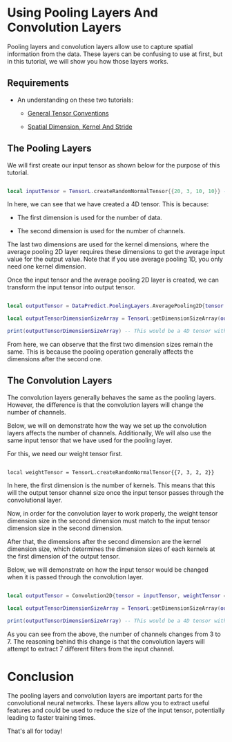 # Using Pooling Layers And Convolution Layers

Pooling layers and convolution layers allow use to capture spatial information from the data. These layers can be confusing to use at first, but in this tutorial, we will show you how those layers works.

## Requirements

* An understanding on these two tutorials:

  * [General Tensor Conventions](GeneralTensorConventions.md)

  * [Spatial Dimension, Kernel And Stride](SpatialDimensionKernelAndStride.md)

## The Pooling Layers

We will first create our input tensor as shown below for the purpose of this tutorial.

```lua

local inputTensor = TensorL.createRandomNormalTensor{{20, 3, 10, 10}} -- Creating a 4D tensor with the size of 20 x 3 x 10 x 10.

```

In here, we can see that we have created a 4D tensor. This is because:

* The first dimension is used for the number of data.

* The second dimension is used for the number of channels.

The last two dimensions are used for the kernel dimensions, where the average pooling 2D layer requires these dimensions to get the average input value for the output value. Note that if you use average pooling 1D, you only need one kernel dimension.

Once the input tensor and the average pooling 2D layer is created, we can transform the input tensor into output tensor.

```lua

local outputTensor = DataPredict.PoolingLayers.AveragePooling2D{tensor = inputTensor, kernelDimensionSizeArray = {2, 2}, strideDimensionSizeArray = {2, 2}}

local outputTensorDimensionSizeArray = TensorL:getDimensionSizeArray(outputTensor)

print(outputTensorDimensionSizeArray) -- This would be a 4D tensor with the size of 20 x 3 x 5 x 5.

```

From here, we can observe that the first two dimension sizes remain the same. This is because the pooling operation generally affects the dimensions after the second one.

## The Convolution Layers

The convolution layers generally behaves the same as the pooling layers. However, the difference is that the convolution layers will change the number of channels. 

Below, we will on demonstrate how the way we set up the convolution layers affects the number of channels. Additionally, We will also use the same input tensor that we have used for the pooling layer.

For this, we need our weight tensor first.

```

local weightTensor = TensorL.createRandomNormalTensor{{7, 3, 2, 2}}

```

In here, the first dimension is the number of kernels. This means that this will the output tensor channel size once the input tensor passes through the convolutional layer.

Now, in order for the convolution layer to work properly, the weight tensor dimension size in the second dimension must match to the input tensor dimension size in the second dimension.

After that, the dimensions after the second dimension are the kernel dimension size, which determines the dimension sizes of each kernels at the first dimension of the output tensor.

Below, we will demonstrate on how the input tensor would be changed when it is passed through the convolution layer.

```lua

local outputTensor = Convolution2D{tensor = inputTensor, weightTensor = weightTensor, strideDimensionSizeArray = {2, 2}}

local outputTensorDimensionSizeArray = TensorL:getDimensionSizeArray(outputTensor)

print(outputTensorDimensionSizeArray) -- This would be a 4D tensor with the size of 20 x 7 x 5 x 5.

```

As you can see from the above, the number of channels changes from 3 to 7. The reasoning behind this change is that the convolution layers will attempt to extract 7 different filters from the input channel.

# Conclusion

The pooling layers and convolution layers are important parts for the convolutional neural networks. These layers allow you to extract useful features and could be used to reduce the size of the input tensor, potentially leading to faster training times.

That's all for today!
